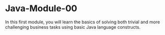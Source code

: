 # Java-Module-00
In this first module, you will learn the basics of solving both trivial and more challenging business tasks using basic Java language constructs.
